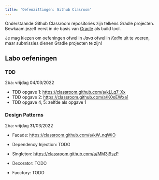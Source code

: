 ```yaml
---
title: 'Oefenzittingen: Github Clasroom'
---
```


Onderstaande Github Classroom repositories zijn telkens Gradle projecten. Bewkaam jezelf eerst in de basis van [Gradle](/dependency-management/gradle) als build tool.

Je mag kiezen om oefeningen ofwel in _Java_ ofwel in _Kotlin_ uit te voeren, maar submissies dienen Gradle projecten te zijn! 

## <a name="oef"></a>Labo oefeningen

### TDD

2ba: vrijdag 04/03/2022

- TDD opgave 1: https://classroom.github.com/a/kLLq7-Xx
- TDD opgave 2: https://classroom.github.com/a/K0oEWxa1
- TDD opgave 4, 5: zelfde als opgave 1

### Design Patterns

2ba: vrijdag 31/03/2022

- Facade: https://classroom.github.com/a/kW_nqWIO

- Dependency Injection: TODO
- Singleton: https://classroom.github.com/a/MM3j9szP
- Decorator: TODO
- Facctory: TODO

